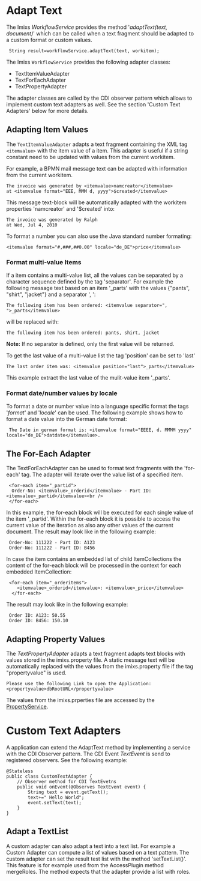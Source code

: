 # Adapt Text

The Imixs _WorkflowService_ provides the method '_adaptText(text, document)_' which can be called when a text fragment should be adapted to a custom format or custom values.

```jav
 String result=workflowService.adaptText(text, workitem);
```

The Imixs `WorkflowService` provides the following adapter classes:

 * TextItemValueAdapter 
 * TextForEachAdapter
 * TextPropertyAdapter
 
 The adapter classes are called by the CDI observer pattern which allows to implement custom text adapters as well.  See the section 'Custom Text Adapters' below for more details. 

## Adapting Item Values
The `TextItemValueAdapter` adapts a text fragment containing the XML tag `<itemvalue>` with the item value of a item. This adapter is useful if a string constant need to be updated with values from the current workitem. 

For example, a BPMN mail message text can be adapted with information from the current workitem. 

	The invoice was generated by <itemvalue>namcreator</itemvalue> 
	at <itemvalue format="EEE, MMM d, yyyy">$created</itemvalue>
 
This message text-block will be automatically adapted with the workitem properties 'namcreator' and '$created' into:
 
	The invoice was generated by Ralph 
	at Wed, Jul 4, 2010

To format a number you can also use the Java standard number formating:

	<itemvalue format="#,###,##0.00" locale="de_DE">price</itemvalue>

 
### Format multi-value Items
If a item contains a multi-value list, all the values can be separated by a character sequence defined by the tag 'separator'. 
For example the following message text based on an item '_parts' with the values {"pants", "shirt", "jacket"} and a separator ', ': 
 
	The following item has been ordered: <itemvalue separator=", ">_parts</itemvalue>
 
will be replaced with:

	The following item has been ordered: pants, shirt, jacket
    
**Note:** If no separator is defined, only the first value will be returned. 

To get the last value of a multi-value list the tag 'position' can be set to 'last'

    The last order item was: <itemvalue position="last">_parts</itemvalue>

This example extract the last value of the mulit-value item  '_parts'. 

### Format date/number values by locale
To format a date or number value into a language specific format the tags '_format_' and '_locale_' can be used. The following example shows how to format a date value into the German date format:
 
	 The Date in german format is: <itemvalue format="EEEE, d. MMMM yyyy" locale="de_DE">datdate</itemvalue>.




## The For-Each Adapter

The TextForEachAdapter can be used to format text fragments with the 'for-each' tag. The adapter will iterate over the value list of a specified item.

	 <for-each item="_partid">
	  Order-No: <itemvalue>_orderid</itemvalue> - Part ID: <itemvalue>_partid</itemvalue><br />
	 </for-each>  
 
In this example, the for-each block will be executed for each single value of the item '_partid'. Within the for-each block it is possible to access the current value of the iteration as also any other values of the current document. The result may look like in the following example:
 
	 Order-No: 111222 - Part ID: A123
	 Order-No: 111222 - Part ID: B456
 
In case the item contains an embedded list of child ItemCollections the content of the for-each block will be processed in the context for each embedded ItemCollection:

	 <for-each item="_orderitems">
	    <itemvalue>_orderid</itemvalue>: <itemvalue>_price</itemvalue>
	  </for-each>  
 
The result may look like in the following example:
 
	 Order ID: A123: 50.55
	 Order ID: B456: 150.10
 


	
## Adapting Property Values
The _TextPropertyAdapter_ adapts a text fragment adapts text blocks with values stored in the imixs.property file.
A static message text will be automatically replaced with the values ​​from the imixs.property file if the tag "propertyvalue" is used.
 
    Please use the following Link to open the Application: 
    <propertyvalue>dbRootURL</propertyvalue>
 
The values from the imixs.prperties file are accessed by the [PropertyService](../propertyservice.html). 
 
 
# Custom Text Adapters

A application can extend the AdaptText method by implementing a service with the CDI Observer pattern. The CDI Event _TextEvent_ is send to registered observers. See the following example:


	@Stateless
	public class CustomTextAdapter {
		// Observer method for CDI TextEvetns
		public void onEvent(@Observes TextEvent event) {
			String text = event.getText();
			text+=" Hello World";
			event.setText(text);
		}
	}

## Adapt a TextList

A custom adapter can also adapt a text into a text list. For example a Custom Adapter can compute a list of values based on a text pattern. The custom adapter can set the result test list with the method 'setTextList()'. This feature is for example used from the AccessPlugin method mergeRoles. The method expects that the adapter provide a list with roles.
	